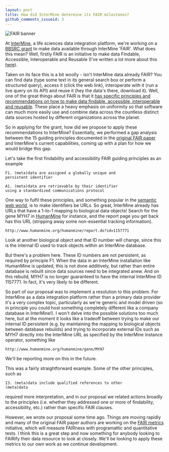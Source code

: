 ```yaml
---
layout: post
title: How did InterMine determine its FAIR milestones?
github_comments_issueid: 3
---
```

![FAIR banner]({{"/images/life-sciences-fair.png"}})

At [InterMine](http://intermine.org), a life sciences data integration platform, we're working on a [BBSRC grant](https://intermineorg.wordpress.com/2017/04/24/the-fair-journey/)
to make data available through InterMine 'FAIR'.  What does this mean?  Well, firstly FAIR is an initiative to make data
Findable, Accessible, Interoperable and Reusable (I've written a lot more about this 
[here](https://software.ac.uk/blog/2018-01-30-life-sciences-data-needs-be-fair)).

Taken on its face this is a bit woolly - isn't InterMine data already FAIR?  You can find data (type some text in its
general search box or perform a structured query), access it (click the web link), interoperate with it 
(run a live query on its API) and reuse it (hey the data's there, download it).  Well, one of the great things about 
FAIR is that it [has specific principles and recommendations on how to make data findable, accessible, interoperable and reusable](https://www.nature.com/articles/sdata201618).
These place a heavy emphasis on uniformity so that software can much more easily use and combine data across the 
countless distinct data sources hosted by different organizations across the planet.

So in applying for the grant, how did we propose to apply these recommendations to InterMine?  Essentially, we 
performed a gap analysis between the 15 guiding principles documented in the [original FAIR paper](https://www.nature.com/articles/sdata201618)
and InterMine's current capabilities, coming up with a plan for how we would bridge this gap.

Let's take the first findability and accessibility FAIR guiding principles as an example

```
F1. (meta)data are assigned a globally unique and 
persistent identifier

A1. (meta)data are retrievable by their identifier 
using a standardized communications protocol
```

One way to fulfil these principles, and something popular in the [semantic web world](https://en.wikipedia.org/wiki/Semantic_Web), 
is to make identifiers be URLs.  So great, InterMine already has URLs that have a 1-to-1 mapping to biological data objects!  Search
for the gene MYH7 in [HumanMine](http://www.humanmine.org/) for instance, and the report page you get back has this
URL (stripping away some non-essential tracking information).

```
http://www.humanmine.org/humanmine/report.do?id=1157771
```
 
Look at another biological object and that ID number will change, since this is the internal ID used to track objects
within an InterMine database.

But there's a problem here.  These ID numbers are not persistent, as required by principle F1.  When the data in an
InterMine installation like HumanMine is updated, this is not done additively, but rather than entire database is 
rebuilt since data sources need to be integrated anew.  And on this rebuild, MYH7 is no longer guaranteed to have the
internal InterMine ID 1157771.  In fact, it's very likely to be different.

So part of our proposal was to implement a resolution to this problem.  For InterMine as a data integration platform
rather than a primary data provider it's a very complex topic, particularly as we're generic and model driven (so in
principle you could host something completely different like a company database in InterMine!).  I won't delve into 
the possible solutions too much here, but at the moment it looks
like a tradeoff between trying to make our internal ID persistent (e.g. by maintaining the mapping to biological objects
between database rebuilds) and trying to incorporate external IDs such as MYH7 directly into the InterMine URL as 
specified by the InterMine instance operator, something like 

```
http://www.humanmine.org/humanmine/gene/MYH7
```

We'll be reporting more on this in the future.

This was a fairly straightforward example.  Some of the other principles, such as 

```
I3. (meta)data include qualified references to other 
(meta)data
```

required more interpretation, and in our proposal we related actions broadly to the principles (i.e. whether they 
addressed one or more of findability, accessibility, etc.) rather than specific FAIR clauses.

However, we wrote our proposal some time ago.  Things are moving rapidly and many of the original FAIR paper authors
are working on the [FAIR metrics](http://fairmetrics.org/) initiative, which will measure FAIRness with programattic
and quantitative tests.  I think this is a great step and now something for anybody looking to FAIRify their data
resource to look at closely.  We'll be looking to apply these metrics to our own work as we continue development.